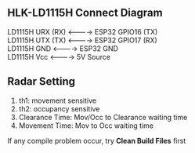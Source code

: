 ## HLK-LD1115H Connect Diagram
   
LD1115H URX (RX) <----> ESP32 GPIO16 (TX)   
LD1115H UTX (TX) <----> ESP32 GPIO17 (RX)   
LD1115H GND <----> ESP32 GND   
LD1115H Vcc <----> 5V Source    

## Radar Setting
1. th1: movement sensitive
2. th2: occupancy sensitive
3. Clearance Time: Mov/Occ to Clearance waiting time 
4. Movement Time: Mov to Occ waiting time

If any compile problem occur, try **Clean Build Files** first
